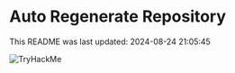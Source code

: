 # Auto Regenerate Repository

This README was last updated: 2024-08-24 21:05:45

 ![TryHackMe](https://tryhackme.com/badge/533634)